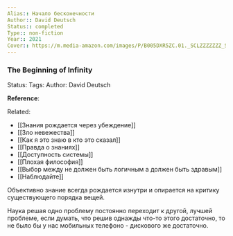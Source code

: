 ```yaml
---
Alias:: Начало бесконечности
Author:: David Deutsch
Status:: сompleted
Type:: non-fiction
Year:: 2021
Cover:: https://m.media-amazon.com/images/P/B005DXR5ZC.01._SCLZZZZZZZ_SX500_.jpg
---
```

### The Beginning of Infinity 
Status: 
Tags: 
Author: David Deutsch

**Reference**: 

Related: 
- [[Знания рождается через убеждение]]
- [[Зло невежества]]
- [[Как я это знаю в кто это сказал]]
- [[Правда о знаниях]]
- [[Доступность системы]]
- [[Плохая философия]]
- [[Выбор между не должен быть логичным а должен быть здравым]]
- [[Наблюдайте]]


Объективно знание всегда рождается изнутри и опирается на критику существующего порядка вещей.

Наука решая одно проблему постоянно переходит к другой, лучшей проблеме, если думать, что решив однажды что-то этого достаточно, то не было бы у нас мобильных телефоно - дискового же достаточно. 
